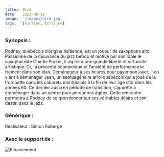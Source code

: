 ```yaml
---
title:  Bird
date:   2021-08-19
image:  '/images/bird.jpg'
tags:   [Fiction, Écriture]
---
```

### Synopsis :

Rodney, québécois d’origine haïtienne, est un joueur de saxophone alto. Passionné de la mouvance du jazz bebop et motivé par son idole le saxophoniste Charlie Parker, il aspire à une grande liberté et virtuosité artistique. Or, la précarité économique et l’anxiété de performance le freinent dans son élan. Déménageur à ses heures pour payer son loyer, il en vient à déménager Jean, un septuagénaire afro-québécois qui a joué de la trompette dans les cabarets montréalais à la fin de leur âge d’or dans les années 60. Ce dernier aussi en période de transition, s’apprête à emménager dans un centre pour personnes âgées. Cette rencontre permettra à Rodney de se questionner sur ses véritables désirs et son destin dans le jazz.

### Générique :

Réalisateur : Simon Roberge

### Avec le support de :

![Financement](/images/Calq_renverse_mini.png)
